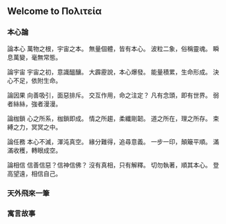 ## Welcome to Πολιτεία

### 本心論

論本心
萬物之根，宇宙之本。
無量個體，皆有本心。
波粒二象，俗稱靈魂。
瞬息萬變，毫無常態。

論宇宙
宇宙之初，意識醞釀。
大霹靂說，本心爆發。
能量積累，生命形成。
決心不足，依附生命。

論因果
向善吸引，面惡排斥。
交互作用，命之注定？
凡有念頭，即有世界。
弱者絲絲，強者漫漫。 

論枷鎖
心之所系，枷鎖即成。
情之所趨，柔纖剛韌。
道之所在，理之所存。
束縛之力，冥冥之中。

論任務
本心不滅，渾沌真空。
緣分難得，追尋意義。
一步一印，顛簸平順。
滿滿收穫，轉眼成空。

論相信
信善信惡？信神信佛？
沒有真相，只有解釋。
切勿執著，順其本心。
登高望遠，相信自己。


### 天外飛來一筆



### 寓言故事
